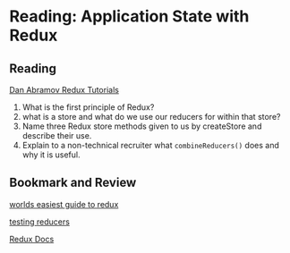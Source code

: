 Reading: Application State with Redux
=====================================

Reading
-------

[Dan Abramov Redux Tutorials](https://egghead.io/courses/getting-started-with-redux)

1. What is the first principle of Redux?
2. what is a store and what do we use our reducers for within that store?
3. Name three Redux store methods given to us by createStore and describe their use.
4. Explain to a non-technical recruiter what `combineReducers()` does and why it is useful.

Bookmark and Review
-------------------

[worlds easiest guide to redux](https://medium.freecodecamp.org/understanding-redux-the-worlds-easiest-guide-to-beginning-redux-c695f45546f6)

[testing reducers](https://medium.com/@netxm/testing-redux-reducers-with-jest-6653abbfe3e1)

[Redux Docs](https://redux.js.org/)
